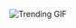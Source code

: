 ![Trending GIF](https://media1.giphy.com/media/v1.Y2lkPThiYjIxNzcya2JnaG5ucDEzbHRnd2UzM2U1b3c2YWJhbjhhOXdwOWc4bm00Y2RkZSZlcD12MV9naWZzX3NlYXJjaCZjdD1n/rplvK3z0IzLqBxVJWk/giphy.gif)
